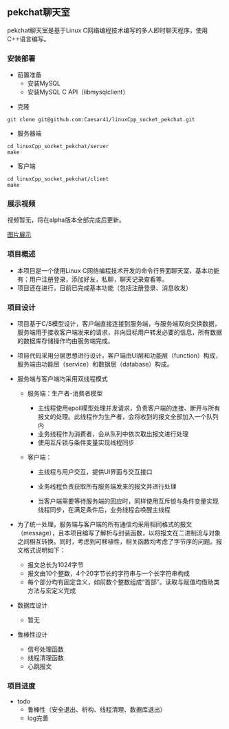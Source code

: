 ## pekchat聊天室

pekchat聊天室是基于Linux C网络编程技术编写的多人即时聊天程序，使用C++语言编写。

### 安装部署

* 前置准备
  * 安装MySQL
  * 安装MySQL C API（libmysqlclient）

- 克隆
``` shell?linenums
git clone git@github.com:Caesar41/linuxCpp_socket_pekchat.git
```
- 服务器端
``` shell?linenums
cd linuxCpp_socket_pekchat/server
make
```
 - 客户端

``` shell?linenums
cd linuxCpp_socket_pekchat/client
make
```
### 展示视频

视频暂无，将在alpha版本全部完成后更新。

[图片展示](doc/display.md)

### 项目概述

- 本项目是一个使用Linux C网络编程技术开发的命令行界面聊天室，基本功能有：用户注册登录，添加好友，私聊，聊天记录查看等。
- 项目还在进行，目前已完成基本功能（包括注册登录、消息收发）
### 项目设计

- 项目基于C/S模型设计，客户端直接连接到服务端，与服务端双向交换数据，服务端用于接收客户端发来的请求，并向目标用户转发必要的信息，所有数据的数据库存储操作均由服务端完成。

- 项目代码采用分层思想进行设计，客户端由UI层和功能层（function）构成，服务端由功能层（service）和数据层（database）构成。

- 服务端与客户端均采用双线程模式

  - 服务端：生产者-消费者模型

    - 主线程使用epoll模型处理并发请求，负责客户端的连接、断开与所有报文的处理。此线程作为生产者，会将收到的报文全部加入一个队列内
    - 业务线程作为消费者，会从队列中依次取出报文进行处理
    - 使用互斥锁与条件变量实现线程同步

  - 客户端：

    - 主线程与用户交互，提供UI界面与交互接口
    - 业务线程负责获取所有服务端发来的报文并进行处理

    - 当客户端需要等待服务端的回应时，同样使用互斥锁与条件变量实现线程同步，在满足条件后，业务线程会唤醒主线程

- 为了统一处理，服务端与客户端的所有通信均采用相同格式的报文（message），且本项目编写了解析与封装函数，以将报文在二进制流与对象之间相互转换。同时，考虑到可移植性，相关函数均考虑了字节序的问题。报文格式说明如下：

  - 报文总长为1024字节
  - 报文由10个整数，4个20字节长的字符串与一个长字符串构成
  - 每个部分均有固定含义，如前数个整数组成“首部”。读取与赋值均借助类方法与宏定义完成

- 数据库设计

  - 暂无

- 鲁棒性设计

  - 信号处理函数
  - 线程清理函数
  - 心跳报文

### 项目进度

* todo
  * 鲁棒性（安全退出、析构、线程清理、数据库退出）
  * log完善